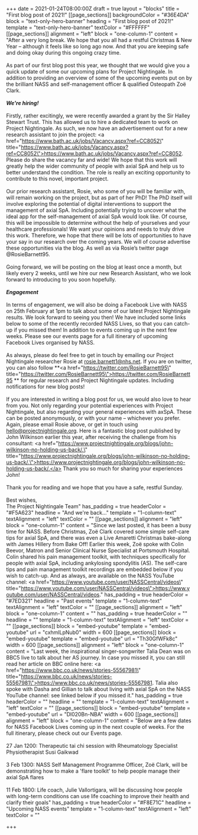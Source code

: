 +++
date = 2021-01-24T08:00:00Z
draft = true
layout = "blocks"
title = "First blog post of 2021!"
[[page_sections]]
backgroundColor = "#36E4DA"
block = "text-only-hero-banner"
heading = "First blog post of 2021!"
template = "text-only-hero-banner"
textColor = "#FFFFFF"
[[page_sections]]
alignment = "left"
block = "one-column-1"
content = "After a very long break. We hope that you all had a restful Christmas &amp; New Year – although it feels like so long ago now. And that you are keeping safe and doing okay during this ongoing crazy time.<br><br>As part of our first blog post this year, we thought that we would give you a quick update of some our upcoming plans for Project Nightingale. In addition to providing an overview of some of the upcoming events put on by the brilliant NASS and self-management officer &amp; qualified Osteopath Zoë Clark.<br><br><strong><em>We're hiring!</em></strong><br><br>Firstly, rather excitingly, we were recently awarded a grant by the Sir Halley Stewart Trust. This has allowed us to hire a dedicated team to work on Project Nightingale. As such, we now have an advertisement out for a new research assistant to join the project: <a href=\"https://www.bath.ac.uk/jobs/Vacancy.aspx?ref=CC8052\" title=\"https://www.bath.ac.uk/jobs/Vacancy.aspx?ref=CC8052\">https://www.bath.ac.uk/jobs/Vacancy.aspx?ref=CC8052</a>. Please do share the vacancy far and wide! We hope that this work will greatly help the wider community of people with axial SpA and help us to better understand the condition. The role is really an exciting opportunity to contribute to this novel, important project.<br><br>Our prior research assistant, Rosie, who some of you will be familiar with, will remain working on the project, but as part of her PhD! The PhD itself will involve exploring the potential of digital interventions to support the management of axial SpA. Including potentially trying to uncover what the ideal app for the self-management of axial SpA would look like. Of course, this will be impossible to determine without the help of yourselves and your healthcare professionals! We want your opinions and needs to truly drive this work. Therefore, we hope that there will be lots of opportunities to have your say in our research over the coming years. We will of course advertise these opportunities via the blog. As well as via Rosie’s twitter page @RosieBarnett95.<br><br>Going forward, we will be posting on the blog at least once a month, but likely every 2 weeks, until we hire our new Research Assistant, who we look forward to introducing to you soon hopefully.<br><br><strong><em>Engagement</em></strong><br><br>In terms of engagement, we will also be doing a Facebook Live with NASS on 25th February at 1pm to talk about some of our latest Project Nightingale results. We look forward to seeing you then! We have included some links below to some of the recently recorded NASS Lives, so that you can catch-up if you missed them! In addition to events coming up in the next few weeks. Please see our events page for a full itinerary of upcoming Facebook Lives organised by NASS.<br><br>As always, please do feel free to get in touch by emailing our Project Nightingale researcher Rosie at rosie.barnett1@nhs.net. If you are on twitter, you can also follow **<a href=\"https://twitter.com/RosieBarnett95\" title=\"https://twitter.com/RosieBarnett95\">https://twitter.com/RosieBarnett95</a> ** for regular research and Project Nightingale updates. Including notifications for new blog posts!<br><br>If you are interested in writing a blog post for us, we would also love to hear from you. Not only regarding your potential experiences with Project Nightingale, but also regarding your general experiences with axSpA. These can be posted anonymously, or with your name – whichever you prefer. Again, please email Rosie above, or get in touch using hello@projectnightingale.org. Here is a fantastic blog post published by John Wilkinson earlier this year, after receiving the challenge from his consultant: <a href=\"https://www.projectnightingale.org/blogs/john-wilkinson-no-holding-us-back/.\" title=\"https://www.projectnightingale.org/blogs/john-wilkinson-no-holding-us-back/.\">https://www.projectnightingale.org/blogs/john-wilkinson-no-holding-us-back/.</a> Thank you so much for sharing your experiences John!<br><br>Thank you for reading and we hope that you have a safe, restful Sunday.<br><br>Best wishes,<br>The Project Nightingale Team"
has_padding = true
headerColor = "#F5A623"
headline = "And we're back..."
template = "1-column-text"
textAlignment = "left"
textColor = ""
[[page_sections]]
alignment = "left"
block = "one-column-1"
content = "Since we last posted, it has been a busy time for NASS. Before Christmas, Zoë Clark covered some simple self-care tips for axial SpA, and there was even a Live Amaretti Christmas bake-along with James Hillery from Bake Off! Earlier this week, Zoë spoke with Colin Beevor, Matron and Senior Clinical Nurse Specialist at Portsmouth Hospital. Colin shared his pain management toolkit, with techniques specifically for people with axial SpA, including ankylosing spondylitis (AS). The self-care tips and pain management toolkit recordings are embedded below if you wish to catch-up. And as always, are available on the NASS YouTube channel: <a href=\"https://www.youtube.com/user/NASSCentral/videos\" title=\"https://www.youtube.com/user/NASSCentral/videos\">https://www.youtube.com/user/NASSCentral/videos</a>."
has_padding = true
headerColor = "#7ED321"
headline = "Past events"
template = "1-column-text"
textAlignment = "left"
textColor = ""
[[page_sections]]
alignment = "left"
block = "one-column-1"
content = ""
has_padding = true
headerColor = ""
headline = ""
template = "1-column-text"
textAlignment = "left"
textColor = ""
[[page_sections]]
block = "embed-youtube"
template = "embed-youtube"
url = "cxhmlLpNub0"
width = 600
[[page_sections]]
block = "embed-youtube"
template = "embed-youtube"
url = "Th30GfWFk8c"
width = 600
[[page_sections]]
alignment = "left"
block = "one-column-1"
content = "Last week, the inspirational singer-songwriter Talia Dean was on BBC5 live to talk about her AS journey. In case you missed it, you can still read her article on BBC online here: <a href=\"https://www.bbc.co.uk/news/stories-55567981\" title=\"https://www.bbc.co.uk/news/stories-55567981\">https://www.bbc.co.uk/news/stories-55567981</a>. Talia also spoke with Dasha and Gillian to talk about living with axial SpA on the NASS YouTube channel: see linked below if you missed it."
has_padding = true
headerColor = ""
headline = ""
template = "1-column-text"
textAlignment = "left"
textColor = ""
[[page_sections]]
block = "embed-youtube"
template = "embed-youtube"
url = "Dl020Bn-NBA"
width = 600
[[page_sections]]
alignment = "left"
block = "one-column-1"
content = "Below are a few dates for NASS Facebook Lives coming up in the next couple of weeks. For the full itinerary, please check out our Events page.<br><br>27 Jan 1200: Therapeutic tai chi session with Rheumatology Specialist Physiotherapist Susi Gaikwad<br><br>3 Feb 1300: NASS Self Management Programme Officer, Zoë Clark, will be demonstrating how to make a 'flare toolkit' to help people manage their axial SpA flares<br><br>11 Feb 1800: Life coach, Julie Vallortigara, will be discussing how people with long-term conditions can use life coaching to improve their health and clarify their goals"
has_padding = true
headerColor = "#F8E71C"
headline = "Upcoming NASS events"
template = "1-column-text"
textAlignment = "left"
textColor = ""

+++
